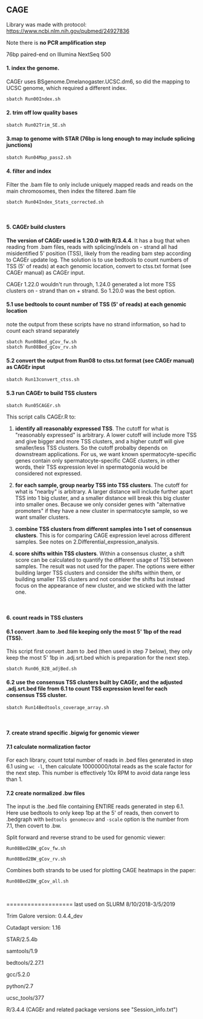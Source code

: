 ## CAGE

Library was made with protocol: https://www.ncbi.nlm.nih.gov/pubmed/24927836

Note there is **no PCR amplification step**

76bp paired-end on Illumina NextSeq 500


#### 1. index the genome. 
CAGEr uses BSgenome.Dmelanogaster.UCSC.dm6, so did the mapping to UCSC genome, which required a different index. 

`sbatch Run00Index.sh`

#### 2. trim off low quality bases
`sbatch Run02Trim_SE.sh`

#### 3.map to genome with STAR (76bp is long enough to may include splicing junctions)
`sbatch Run04Map_pass2.sh`


#### 4. filter and index
Filter the .bam file to only include uniquely mapped reads and reads on the main chromosomes, then index the filtered .bam file

`sbatch Run04Index_Stats_corrected.sh`

<br>

#### 5. CAGEr build clusters 
**The version of CAGEr used is 1.20.0 with R/3.4.4**. It has a bug that when reading from .bam files, reads with splicing/indels on - strand all had misidentified 5' position (TSS), likely from the reading bam step according to CAGEr update log. The solution is to use bedtools to count numbers of TSS (5' of reads) at each genomic location, convert to ctss.txt format (see CAGEr manual) as CAGEr input.

CAGEr 1.22.0 wouldn't run through, 1.24.0 generated a lot more TSS clusters on - strand than on + strand. So 1.20.0 was the best option.

#### 5.1 use bedtools to count number of TSS (5' of reads) at each genomic location
note the output from these scripts have no strand information, so had to count each strand separately
```{bash}
sbatch Run08Bed_gCov_fw.sh
sbatch Run08Bed_gCov_rv.sh
```

#### 5.2 convert the output from Run08 to ctss.txt format (see CAGEr manual) as CAGEr input
`sbatch Run13convert_ctss.sh`

#### 5.3 run CAGEr to build TSS clusters
`sbatch Run05CAGEr.sh`

This script calls CAGEr.R to:

  1) **identify all reasonably expressed TSS**. The cutoff for what is "reasonably expressed" is arbitrary. A lower cutoff will include more TSS and give bigger and more TSS clusters, and a higher cutoff will give smaller/less TSS clusters. So the cutoff probalby depends on downstream applications. For us, we want known spermatocyte-specific genes contain only spermatocyte-specific CAGE clusters, in other words, their TSS expression level in spermatogonia would be considered not expressed. 

  2) **for each sample, group nearby TSS into TSS clusters**. The cutoff for what is "nearby" is arbitrary. A larger distance will include further apart TSS into 1 big cluster, and a smaller distance will break this big cluster into smaller ones. Because we only consider genes with "alternative promoters" if they have a new cluster in spermatocyte sample, so we want smaller clusters. 

  3) **combine TSS clusters from different samples into 1 set of consensus clusters**. This is for comparing CAGE expression level across different samples. See notes on 2.Differential_expression_analysis.

  4) **score shifts within TSS clusters**. Within a consensus cluster, a shift score can be calculated to quantify the different usage of TSS between samples. The result was not used for the paper. The options were either building larger TSS clusters and consider the shifts within them, or building smaller TSS clusters and not consider the shifts but instead focus on the appearance of new cluster, and we sticked with the latter one.


<br>

#### 6. count reads in TSS clusters
#### 6.1 convert .bam to .bed file keeping only the most 5' 1bp of the read (TSS). 
This script first convert .bam to .bed (then used in step 7 below), they only keep the most 5' 1bp in .adj.srt.bed which is preparation for the next step.

`sbatch Run06_B2B_adjBed.sh`

#### 6.2 use the consensus TSS clusters built by CAGEr, and the adjusted .adj.srt.bed file from 6.1 to count TSS expression level for each consensus TSS cluster.
`sbatch Run14Bedtools_coverage_array.sh`

<br>

#### 7. create strand specific .bigwig for genomic viewer
#### 7.1 calculate normalization factor
For each library, count total number of reads in .bed files generated in step 6.1 using `wc -l`, then calculate 10000000/total reads as the scale factor for the next step. This number is effectively 10x RPM to avoid data range less than 1.

#### 7.2 create normalized .bw files
The input is the .bed file containing ENTIRE reads generated in step 6.1. Here use bedtools to only keep 1bp at the 5' of reads, then convert to .bedgraph with `bedtools genomecov` and `-scale` option is the number from 7.1, then covert to .bw. 

Split forward and reverse strand to be used for genomic viewer:

`Run08Bed2BW_gCov_fw.sh`

`Run08Bed2BW_gCov_rv.sh`

Combines both strands to be used for plotting CAGE heatmaps in the paper: 

`Run08Bed2BW_gCov_all.sh`

<br>

===================
last used on SLURM 8/10/2018-3/5/2019

Trim Galore version: 0.4.4_dev

Cutadapt version: 1.16

STAR/2.5.4b

samtools/1.9

bedtools/2.27.1

gcc/5.2.0

python/2.7

ucsc_tools/377

R/3.4.4 (CAGEr and related package versions see "Session_info.txt")
